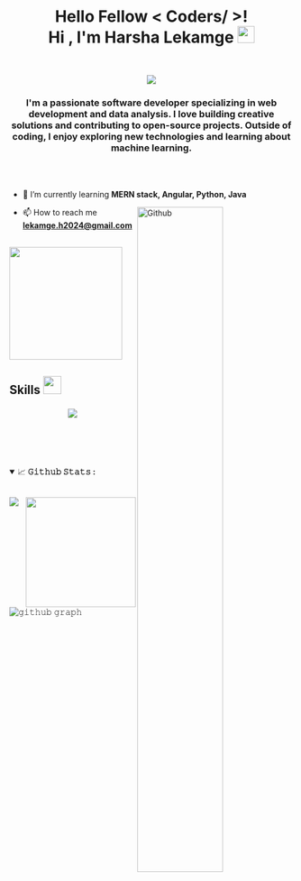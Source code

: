 <h1 align="center"> Hello Fellow < Coders/ >!<br> Hi , I'm Harsha Lekamge <img src = "https://raw.githubusercontent.com/MartinHeinz/MartinHeinz/master/wave.gif" width = 30px > </h1>
<p align='center'>
</p><br/>
  
<p align='center'>
<img src="https://readme-typing-svg.herokuapp.com?color=%2336BCF7&size=25&center=true&vCenter=true&width=433&height=75&lines=Ctrl+Alt+Del;Restarting+with+Passion;Exploring+the+Art+of+Code;Crafting+Solutions;Innovative+Thinker;Lifelong+Learner;@harshalekamge">
</p>

  
<h3 align="center">I'm a passionate software developer specializing in web development and data analysis. I love building creative solutions and contributing to open-source projects. Outside of coding, I enjoy exploring new technologies and learning about machine learning.</h3>
<br/><br/>


- 🌱 I’m currently learning **MERN stack, Angular, Python, Java**
<img width="55%" align="right" alt="Github" src="https://raw.githubusercontent.com/onimur/.github/master/.resources/git-header.svg" />

- 📫 How to reach me **lekamge.h2024@gmail.com**
<h2> <img src = "https://media0.giphy.com/media/KDDpcKigbfFpnejZs6/giphy.gif?cid=ecf05e47oy6f4zjs8g1qoiystc56cu7r9tb8a1fe76e05oty&rid=giphy.gif" width = 200px></h2>


<h2> Skills <img src = "https://media2.giphy.com/media/QssGEmpkyEOhBCb7e1/giphy.gif?cid=ecf05e47a0n3gi1bfqntqmob8g9aid1oyj2wr3ds3mg700bl&rid=giphy.gif" width = 32px>
<p align="center">
    <img src="https://skillicons.dev/icons?i=c,cpp,html,css,figma,git,java,js,kotlin,androidstudio,mongodb,mysql,nodejs,express,php,postman,react,materialui" />
</p>
</h2>



<br><br><br>
<details open="">
<summary>
  <g-emoji class="g-emoji" alias="chart_with_upwards_trend" fallback-src="https://github.githubassets.com/images/icons/emoji/unicode/1f4c8.png">📈</g-emoji>
  <strong>𝙶𝚒𝚝𝚑𝚞𝚋 𝚂𝚝𝚊𝚝𝚜 : </strong>
</summary>
<br>
<p align="center">
  <a href="https://github.com/harshalekamge">
    <img align="left" src="https://github-readme-stats.vercel.app/api?username=harshalekamge&show_icons=true&hide_border=true&title_color=94b4a4&amp&icon_color=FFFFFF&amp&text_color=FFFFFF&amp&bg_color=000000&count_private=true&include_all_commits=true"/>
  </a>
  <a href="https://github.com/harshalekamge">
    <img align="right" height="195px" src="https://github-readme-stats.vercel.app/api/top-langs/?username=harshalekamge&text_color=FFFFFF&bg_color=000000&title_color=94b4a4&langs_count=15&layout=compact&hide_border=true" />
  </a>
</p>
</details>
<br>

![𝚐𝚒𝚝𝚑𝚞𝚋 𝚐𝚛𝚊𝚙𝚑](https://github-readme-activity-graph.vercel.app/graph?username=harshalekamge&theme=react-dark&hide_border=true&area=true)
